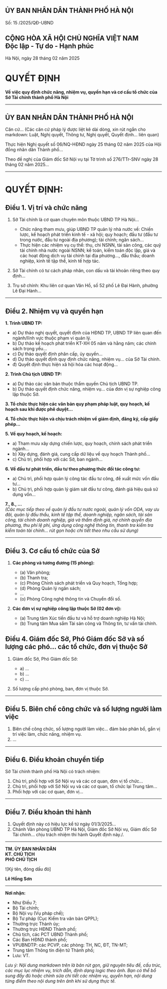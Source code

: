**ỦY BAN NHÂN DÂN THÀNH PHỐ HÀ NỘI**  
------------------------------  
Số: 15       /2025/QĐ-UBND  

**CỘNG HÒA XÃ HỘI CHỦ NGHĨA VIỆT NAM**  
**Độc lập - Tự do - Hạnh phúc**  
------------------------------  

Hà Nội, ngày 28 tháng 02 năm 2025

# QUYẾT ĐỊNH
**Về việc quy định chức năng, nhiệm vụ, quyền hạn và cơ cấu tổ chức của Sở Tài chính thành phố Hà Nội**

---

## ỦY BAN NHÂN DÂN THÀNH PHỐ HÀ NỘI

Căn cứ...
(Các căn cứ pháp lý được liệt kê dài dòng, xin rút ngắn cho markdown: Luật, Nghị quyết, Thông tư, Nghị quyết, Quyết định... liên quan)

Thực hiện Nghị quyết số 06/NQ-HĐND ngày 25 tháng 02 năm 2025 của Hội đồng nhân dân Thành phố...
  
Theo đề nghị của Giám đốc Sở Nội vụ tại Tờ trình số 276/TTr-SNV ngày 28 tháng 02 năm 2025...

---

# QUYẾT ĐỊNH:

## Điều 1. Vị trí và chức năng

1. Sở Tài chính là cơ quan chuyên môn thuộc UBND TP Hà Nội...
   - Chức năng tham mưu, giúp UBND TP quản lý nhà nước về: Chiến lược, kế hoạch phát triển kinh tế - xã hội; quy hoạch; đầu tư (đầu tư trong nước, đầu tư ngoài địa phương); tài chính; ngân sách...
   - Thực hiện các nhiệm vụ cụ thể: thu, chi NSNN, tài sản công, các quỹ tài chính nhà nước ngoài NSNN; kế toán, kiểm toán độc lập, giá và các hoạt động dịch vụ tài chính tại địa phương..., đấu thầu; doanh nghiệp, kinh tế tập thể, kinh tế hợp tác.

2. Sở Tài chính có tư cách pháp nhân, con dấu và tài khoản riêng theo quy định...
3. Trụ sở chính: Khu liên cơ quan Văn Hồ, số 52 phố Lê Đại Hành, phường Lê Đại Hành...

---

## Điều 2. Nhiệm vụ và quyền hạn

**1. Trình UBND TP:**
- a) Dự thảo nghị quyết, quyết định của HĐND TP, UBND TP liên quan đến ngành/lĩnh vực thuộc phạm vi quản lý.
- b) Dự thảo kế hoạch phát triển KT-XH 05 năm và hằng năm; các chính sách trọng yếu...
- c) Dự thảo quyết định phân cấp, ủy quyền...
- d) Dự thảo quyết định quy định chức năng, nhiệm vụ... của Sở Tài chính.
- đ) Quyết định thực hiện xã hội hóa các hoạt động...

**2. Trình Chủ tịch UBND TP:**  
- a) Dự thảo các văn bản thuộc thẩm quyền Chủ tịch UBND TP.
- b) Dự thảo quyết định chức năng, nhiệm vụ... của đơn vị sự nghiệp công lập thuộc Sở.

**3. Tổ chức thực hiện các văn bản quy phạm pháp luật, quy hoạch, kế hoạch sau khi được phê duyệt...**

**4. Tổ chức thực hiện và chịu trách nhiệm về giám định, đăng ký, cấp giấy phép...**

**5. Về quy hoạch, kế hoạch:**
- a) Tham mưu xây dựng chiến lược, quy hoạch, chính sách phát triển ngành...
- b) Xây dựng, đánh giá, cung cấp dữ liệu về quy hoạch Thành phố...
- c) Chủ trì, phối hợp với các Sở, ban ngành...
  
**6. Về đầu tư phát triển, đầu tư theo phương thức đối tác công tư:**  
- a) Chủ trì, phối hợp quản lý công tác đầu tư công, đề xuất mức vốn đầu tư...  
- b) Chủ trì, phối hợp quản lý giám sát đầu tư công, đánh giá hiệu quả sử dụng vốn...

**7., 8., ...**  
*(Các mục tiếp theo về quản lý đầu tư nước ngoài, quản lý vốn ODA, vay ưu đãi, quản lý đấu thầu, kinh tế tập thể, doanh nghiệp, ngân sách, tài sản công, tài chính doanh nghiệp, giá và thẩm định giá, nợ chính quyền địa phương, thu phí lệ phí, ứng dụng công nghệ thông tin, thanh tra kiểm tra kiểm toán tài chính... rút gọn hoặc chi tiết theo nhu cầu sử dụng)*

---
## Điều 3. Cơ cấu tổ chức của Sở

1. **Các phòng và tương đương (15 phòng):**
   - (a) Văn phòng;
   - (b) Thanh tra;
   - (c) Phòng Chính sách phát triển và Quy hoạch, Tổng hợp;
   - (d) Phòng Quản lý ngân sách;
   - ...
   - (o) Phòng Công nghệ thông tin và Chuyển đổi số.

2. **Các đơn vị sự nghiệp công lập thuộc Sở (02 đơn vị):**
   - (a) Trung tâm Xúc tiến đầu tư và hỗ trợ doanh nghiệp Hà Nội;
   - (b) Trung tâm Mua sắm Tài sản công và Thông tin, tư vấn tài chính.

## Điều 4. Giám đốc Sở, Phó Giám đốc Sở và số lượng các phó... các tổ chức, đơn vị thuộc Sở

1. Giám đốc Sở, Phó Giám đốc Sở:
   - a) ...
   - b) ...
   - c) ...

2. Số lượng cấp phó phòng, ban, đơn vị thuộc Sở.
---
## Điều 5. Biên chế công chức và số lượng người làm việc

1. Biên chế công chức, số lượng người làm việc... đảm bảo phân bổ, gắn vị trí việc làm, chức năng, nhiệm vụ.
2. ...

---
## Điều 6. Điều khoản chuyển tiếp

Sở Tài chính thành phố Hà Nội có trách nhiệm:
1. Chủ trì, phối hợp với Sở Nội vụ và các cơ quan, đơn vị tổ chức...
2. Chủ trì, phối hợp với Sở Nội vụ và các cơ quan, tổ chức lại Trung tâm...
3. Phối hợp với các cơ quan, đơn vị...

---
## Điều 7. Điều khoản thi hành

1. Quyết định này có hiệu lực kể từ ngày 01/3/2025...
2. Chánh Văn phòng UBND TP Hà Nội, Giám đốc Sở Nội vụ, Giám đốc Sở Tài chính... chịu trách nhiệm thi hành Quyết định này./.

---

**TM. ỦY BAN NHÂN DÂN  
KT. CHỦ TỊCH  
PHÓ CHỦ TỊCH**  

![Ký tên, đóng dấu đỏ]  

**Lê Hồng Sơn**

---
**Nơi nhận:**  
- Như Điều 7;
- Bộ Tài chính;
- Bộ Nội vụ (Vụ pháp chế);
- Bộ Tư pháp (Cục Kiểm tra văn bản QPPL);
- Thường trực Thành ủy;
- Thường trực HĐND Thành phố;
- Chủ tịch, các PCT UBND Thành phố;
- Các Ban HĐND thành phố;
- VPUBNDTP: các PCVP, các phòng: TH, NC, ĐT, TN-MT;
- Trung tâm Thông tin điện tử Thành phố;
- Lưu: VT.

*Lưu ý: Nội dung markdown trên là bản rút gọn, giữ nguyên tiêu đề, cấu trúc, các mục lục nhiệm vụ, trích dẫn, định dạng logic theo ảnh. Bạn có thể bổ sung đầy đủ hoặc chỉnh sửa chi tiết các nhiệm vụ, quyền hạn, nội dung từng điểm theo nội dung trên ảnh khi sử dụng thực tế.*

